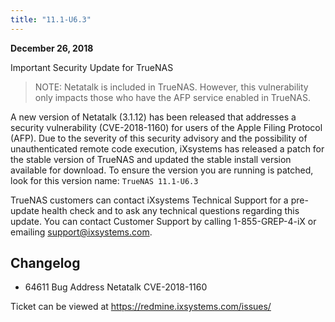 ```yaml
---
title: "11.1-U6.3"
---
```


**December 26, 2018**

Important Security Update for TrueNAS

> NOTE: Netatalk is included in TrueNAS. However, this vulnerability only impacts those who have the AFP service enabled in TrueNAS.

A new version of Netatalk (3.1.12) has been released that addresses a security vulnerability (CVE-2018-1160) for users of the Apple Filing Protocol (AFP). Due to the severity of this security advisory and the possibility of unauthenticated remote code execution, iXsystems has released a patch for the stable version of TrueNAS and updated the stable install version available for download. To ensure the version you are running is patched, look for this version name: `TrueNAS 11.1-U6.3`

TrueNAS customers can contact iXsystems Technical Support for a pre-update health check and to ask any technical questions regarding this update. You can contact Customer Support by calling 1-855-GREP-4-iX or emailing support@ixsystems.com.

## Changelog

 + 64611	Bug	Address Netatalk CVE-2018-1160

Ticket can be viewed at https://redmine.ixsystems.com/issues/
